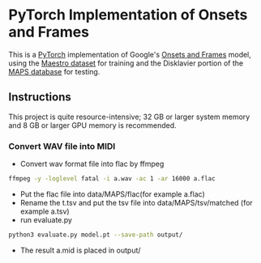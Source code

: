 # PyTorch Implementation of Onsets and Frames

This is a [PyTorch](https://pytorch.org/) implementation of Google's [Onsets and Frames](https://magenta.tensorflow.org/onsets-frames) model, using the [Maestro dataset](https://magenta.tensorflow.org/datasets/maestro) for training and the Disklavier portion of the [MAPS database](http://www.tsi.telecom-paristech.fr/aao/en/2010/07/08/maps-database-a-piano-database-for-multipitch-estimation-and-automatic-transcription-of-music/) for testing.

## Instructions

This project is quite resource-intensive; 32 GB or larger system memory and 8 GB or larger GPU memory is recommended. 

### Convert WAV file into MIDI
* Convert wav format file into flac by ffmpeg
```bash
ffmpeg -y -loglevel fatal -i a.wav -ac 1 -ar 16000 a.flac
```
* Put the flac file into data/MAPS/flac(for example a.flac)
* Rename the t.tsv and put the tsv file into data/MAPS/tsv/matched (for example a.tsv)
* run evaluate.py 
```bash
python3 evaluate.py model.pt --save-path output/ 
```
* The result a.mid is placed in output/





